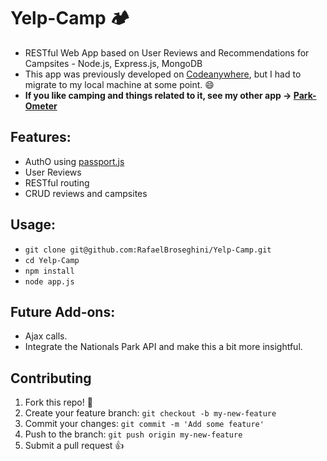 # Yelp-Camp :camping:
* RESTful Web App based on User Reviews and Recommendations for Campsites - Node.js, Express.js, MongoDB
* This app was previously developed on [Codeanywhere](https://codeanywhere.com), but I had to migrate to my local machine
at some point. :smile:
* **If you like camping and things related to it, see my other app -> [Park-Ometer](https://github.com/RafaelBroseghini/Park-Ometer)**

## Features:
* AuthO using [passport.js](http://www.passportjs.org/)
* User Reviews
* RESTful routing
* CRUD reviews and campsites

## Usage:
* `git clone git@github.com:RafaelBroseghini/Yelp-Camp.git`
* `cd Yelp-Camp`
* `npm install`
* `node app.js`

## Future Add-ons:
* Ajax calls.
* Integrate the Nationals Park API and make this a bit more insightful.

## Contributing

1.  Fork this repo! :spaghetti:
2. Create your feature branch: `git checkout -b my-new-feature`
3. Commit your changes: `git commit -m 'Add some feature'`
4. Push to the branch: `git push origin my-new-feature`
5. Submit a pull request :+1:
